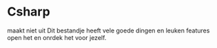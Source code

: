# Csharp
maakt niet uit
Dit bestandje heeft vele goede dingen en leuken features open het en onrdek het voor jezelf.
